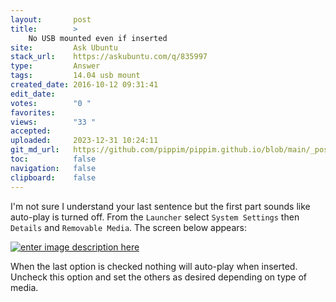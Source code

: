 ```yaml
---
layout:       post
title:        >
    No USB mounted even if inserted
site:         Ask Ubuntu
stack_url:    https://askubuntu.com/q/835997
type:         Answer
tags:         14.04 usb mount
created_date: 2016-10-12 09:31:41
edit_date:    
votes:        "0 "
favorites:    
views:        "33 "
accepted:     
uploaded:     2023-12-31 10:24:11
git_md_url:   https://github.com/pippim/pippim.github.io/blob/main/_posts/2016/2016-10-12-No-USB-mounted-even-if-inserted.md
toc:          false
navigation:   false
clipboard:    false
---
```


I'm not sure I understand your last sentence but the first part sounds like auto-play is turned off. From the `Launcher` select `System Settings` then `Details` and `Removable Media`. The screen below appears:

[![enter image description here][1]][1]

When the last option is checked nothing will auto-play when inserted. Uncheck this option and set the others as desired depending on type of media.

  [1]: https://i.stack.imgur.com/bh86i.png
